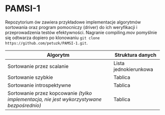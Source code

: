 PAMSI-1
=======

Repozytorium ów zawiera przykładowe implementacje algorytmów sortowania oraz program pomocniczy (driver)
do ich weryfikacji i przeprowadzenia testów efektywności. Nagranie compiling.mov pomyślnie się odtwarza
dopiero po klonowaniu `git clone https://github.com/petuzk/PAMSI-1.git`.

|Algorytm|Struktura danych|
|-|-|
|Sortowanie przez scalanie|Lista jednokierunkowa|
|Sortowanie szybkie|Tablica|
|Sortowanie introspektywne|Tablica|
|Sortowanie przez kopcowanie *(tylko implementacja, nie jest wykorzystywane bezpośrednio)*|Tablica|
